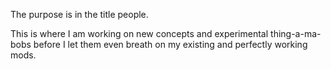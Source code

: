 The purpose is in the title people.

This is where I am working on new concepts and experimental thing-a-ma-bobs before I let them even breath on my existing and perfectly working mods.
 
